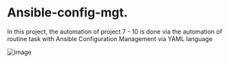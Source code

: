 # Ansible-config-mgt.

In this project, the automation of project 7 - 10 is done via the automation of routine task
 with Ansible Configuration Management via YAML language



![image](https://user-images.githubusercontent.com/50416701/121882143-0dce7a00-cd08-11eb-8a23-ed1280af51fc.png)
